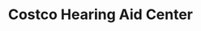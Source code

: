 ---
title: "Costco Hearing Aid Center"
url: /colorado-springs/costco-hearing-aid-center/
shop: Hörgeräte
---